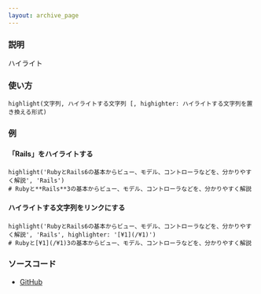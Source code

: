 ```yaml
---
layout: archive_page
---
```

### 説明
ハイライト

### 使い方
    highlight(文字列, ハイライトする文字列 [, highighter: ハイライトする文字列を置き換える形式)

### 例
#### 「Rails」をハイライトする
    highlight('RubyとRails6の基本からビュー、モデル、コントローラなどを、分かりやすく解説', 'Rails')
    # Rubyと**Rails**3の基本からビュー、モデル、コントローラなどを、分かりやすく解説

#### ハイライトする文字列をリンクにする
    highlight('RubyとRails6の基本からビュー、モデル、コントローラなどを、分かりやすく解説', 'Rails', highlighter: '[¥1](/¥1)')
    # Rubyと[¥1](/¥1)3の基本からビュー、モデル、コントローラなどを、分かりやすく解説

### ソースコード
* [GitHub](https://github.com/rails/rails/blob/ac30e389ecfa0e26e3d44c1eda8488ddf63b3ecc/actionview/lib/action_view/helpers/text_helper.rb#L132)